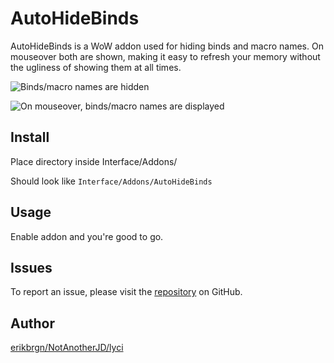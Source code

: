 # AutoHideBinds

AutoHideBinds is a WoW addon used for hiding binds and macro names. On mouseover both are shown, making it easy to refresh your memory without the ugliness of showing them at all times.

![Binds/macro names are hidden](https://github.com/erikbrgn/AutoHideBinds/assets/34570871/7b29a72e-1824-4498-9e0c-0f18ad71b598)

![On mouseover, binds/macro names are displayed](https://github.com/erikbrgn/AutoHideBinds/assets/34570871/ac739b00-d3e0-4704-8b0d-dd94c05e3750)

## Install

Place directory inside Interface/Addons/

Should look like `Interface/Addons/AutoHideBinds`

## Usage

Enable addon and you're good to go.

## Issues

To report an issue, please visit the [repository](https://github.com/erikbrgn/AutoHideBinds/issues) on GitHub.

## Author

[erikbrgn/NotAnotherJD/lyci](https://github.com/erikbrgn)
